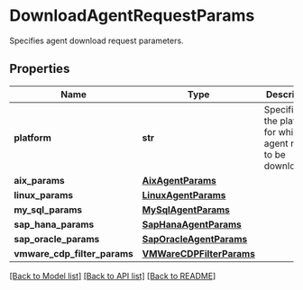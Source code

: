 # DownloadAgentRequestParams

Specifies agent download request parameters.

## Properties
Name | Type | Description | Notes
------------ | ------------- | ------------- | -------------
**platform** | **str** | Specifies the platform for which agent needs to be downloaded. | 
**aix_params** | [**AixAgentParams**](AixAgentParams.md) |  | [optional] 
**linux_params** | [**LinuxAgentParams**](LinuxAgentParams.md) |  | [optional] 
**my_sql_params** | [**MySqlAgentParams**](MySqlAgentParams.md) |  | [optional] 
**sap_hana_params** | [**SapHanaAgentParams**](SapHanaAgentParams.md) |  | [optional] 
**sap_oracle_params** | [**SapOracleAgentParams**](SapOracleAgentParams.md) |  | [optional] 
**vmware_cdp_filter_params** | [**VMWareCDPFilterParams**](VMWareCDPFilterParams.md) |  | [optional] 

[[Back to Model list]](../README.md#documentation-for-models) [[Back to API list]](../README.md#documentation-for-api-endpoints) [[Back to README]](../README.md)


